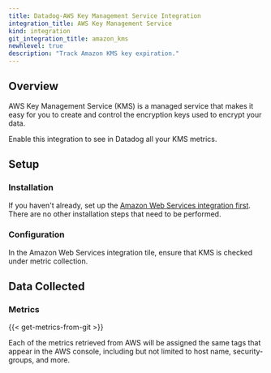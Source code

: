 ```yaml
---
title: Datadog-AWS Key Management Service Integration
integration_title: AWS Key Management Service
kind: integration
git_integration_title: amazon_kms
newhlevel: true
description: "Track Amazon KMS key expiration."
---
```


## Overview

AWS Key Management Service (KMS) is a managed service that makes it easy for you to create and control the encryption keys used to encrypt your data.

Enable this integration to see in Datadog all your KMS metrics.

## Setup
### Installation

If you haven't already, set up the [Amazon Web Services integration first](/integrations/aws). There are no other installation steps that need to be performed.

### Configuration

In the Amazon Web Services integration tile, ensure that KMS is checked under metric collection.

## Data Collected
### Metrics

{{< get-metrics-from-git >}}

Each of the metrics retrieved from AWS will be assigned the same tags that appear in the AWS console, including but not limited to host name, security-groups, and more.
